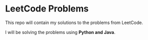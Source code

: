 # LeetCode Problems

This repo will contain my solutions to the problems from LeetCode.

I will be solving the problems using **Python and Java**.
